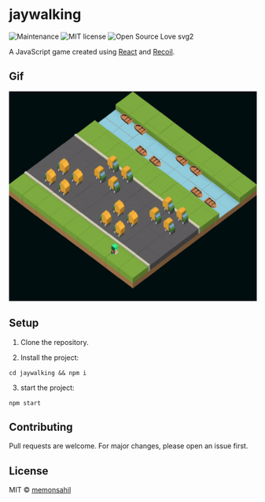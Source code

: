 # jaywalking

![Maintenance](https://img.shields.io/badge/Maintained%3F-yes-green.svg)
![MIT license](https://img.shields.io/badge/License-MIT-blue.svg)
![Open Source Love svg2](https://badges.frapsoft.com/os/v2/open-source.svg?v=103)

A JavaScript game created using [React](https://reactnative.dev) and [Recoil](https://recoiljs.org).

## Gif

<img src="./screenshots/Jaywalking.gif" alt="Jaywalking" style="height: 425px; width: 1025px;"/>

## Setup

1. Clone the repository.

2. Install the project:

```
cd jaywalking && npm i
```

3. start the project:

```
npm start
```

## Contributing

Pull requests are welcome. For major changes, please open an issue first.

## License

MIT &copy; [memonsahil](https://github.com/memonsahil)
